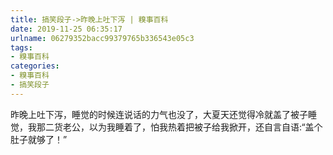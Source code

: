 ```yaml
---
title: 搞笑段子->昨晚上吐下泻 | 糗事百科
date: 2019-11-25 06:35:17
urlname: 06279352bacc99379765b336543e05c3
tags: 
- 糗事百科
categories:
- 糗事百科
- 搞笑段子
---
```

昨晚上吐下泻，睡觉的时候连说话的力气也没了，大夏天还觉得冷就盖了被子睡觉，我那二货老公，以为我睡着了，怕我热着把被子给我掀开，还自言自语:“盖个肚子就够了！”


